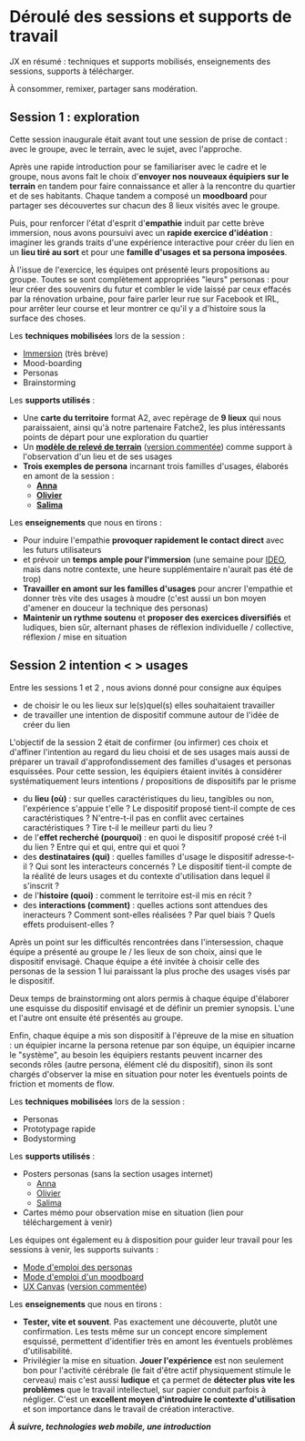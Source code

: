 # Déroulé des sessions et supports de travail

JX en résumé : techniques et supports mobilisés, enseignements des sessions, supports à télécharger.

À consommer, remixer, partager sans modération.

## Session 1 : exploration

Cette session inaugurale était avant tout une session de prise de contact : avec le groupe, avec le terrain, avec le sujet, avec l'approche. 

Après une rapide introduction pour se familiariser avec le cadre et le groupe, nous avons fait le choix d'**envoyer nos nouveaux équipiers sur le terrain** en tandem pour faire connaissance et aller à la rencontre du quartier et de ses habitants. 
Chaque tandem a composé un **moodboard** pour partager ses découvertes sur chacun des 8 lieux visités avec le groupe. 

Puis, pour renforcer l'état d'esprit d'**empathie** induit par cette brève immersion, nous avons poursuivi avec un **rapide exercice d'idéation** : imaginer les grands traits d'une expérience interactive pour créer du lien en un **lieu tiré au sort** et pour une **famille d'usages et sa persona imposées**. 

À l'issue de l'exercice, les équipes ont présenté leurs propositions au groupe. 
Toutes se sont complètement appropriées "leurs" personas : pour leur créer des souvenirs du futur et combler le vide laissé par ceux effacés par la rénovation urbaine, pour faire parler leur rue sur Facebook et IRL, pour arrêter leur course et leur montrer ce qu'il y a d'histoire sous la surface des choses.

Les **techniques mobilisées** lors de la session :
- [Immersion](http://www.designkit.org/methods/23) (très brève)
- Mood-boarding
- Personas
- Brainstorming

Les **supports utilisés** : 
- Une **carte du territoire** format A2, avec repèrage de **9 lieux** qui nous paraissaient, ainsi qu'à notre partenaire Fatche2, les plus intéressants points de départ pour une exploration du quartier
- Un **[modèle de relevé de terrain](https://www.dropbox.com/s/ufxgxotx8awf3xs/JX%20Design%20Kit%20-%20Relev%C3%A9%20de%20terrain.pdf?dl=0)** ([version commentée](https://www.dropbox.com/s/6jksya0w2208rao/JX%20Design%20Kit%20-%20Relev%C3%A9%20de%20terrain%20comment%C3%A9.pdf?dl=0)) comme support à l'observation d'un lieu et de ses usages
- **Trois exemples de persona** incarnant trois familles d'usages, élaborés en amont de la session :
  - **[Anna](https://www.dropbox.com/s/35tx5epvdwk3sca/JXDesignKit-Persona-Anna.pdf?dl=0)**
  - **[Olivier](https://www.dropbox.com/s/1o5g08cm2pz9np2/JXDesignKit-Persona-Olivier.pdf?dl=0)**
  - **[Salima](https://www.dropbox.com/s/daipnjcozvzsn5y/JXDesignKit-Persona-Salima.pdf?dl=0)**

Les **enseignements** que nous en tirons :
- Pour induire l'empathie **provoquer rapidement le contact direct** avec les futurs utilisateurs
- et prévoir un **temps ample pour l'immersion** (une semaine pour [IDEO](http://www.designkit.org/), mais dans notre contexte, une heure supplémentaire n'aurait pas été de trop)
- **Travailler en amont sur les familles d'usages** pour ancrer l'empathie et donner très vite des usages à moudre (c'est aussi un bon moyen d'amener en douceur la technique des personas)
- **Maintenir un rythme soutenu** et **proposer des exercices diversifiés** et ludiques, bien sûr, alternant phases de réflexion individuelle / collective, réflexion / mise en situation

## Session 2 intention < > usages

Entre les sessions 1 et 2 , nous avions donné pour consigne aux équipes
- de choisir le ou les lieux sur le(s)quel(s) elles souhaitaient travailler
- de travailler une intention de dispositif commune autour de l'idée de créer du lien

L'objectif de la session 2 était de confirmer (ou infirmer) ces choix et d'affiner l'intention au regard du lieu choisi et de ses usages mais aussi de préparer un travail d'approfondissement des familles d'usages et personas esquissées. 
Pour cette session, les équipiers étaient invités à considérer systématiquement leurs intentions / propositions de dispositifs par le prisme 

- du **lieu (où)** : sur quelles caractéristiques du lieu, tangibles ou non, l'expérience s'appuie t'elle ? Le dispositif proposé tient-il compte de ces caractéristiques ? N'entre-t-il pas en conflit avec certaines caractéristiques ? Tire t-il le meilleur parti du lieu ?
- de l'**effet recherché (pourquoi)**  : en quoi le dispositif proposé créé t-il du lien ? Entre qui et qui, entre qui et quoi ?
- des **destinataires (qui)** : quelles familles d'usage le dispositif adresse-t-il ? Qui sont les interacteurs concernés ? Le dispositif tient-il compte de la réalité de leurs usages et du contexte d'utilisation dans lequel il s'inscrit ?
- de l'**histoire (quoi)** : comment le territoire est-il mis en récit ? 
- des **interactions (comment)** : quelles actions sont attendues des ineracteurs ? Comment sont-elles réalisées ? Par quel biais ? Quels effets produisent-elles ?

Après un point sur les difficultés rencontrées dans l'intersession, chaque équipe a présenté au groupe le / les lieux de son choix, ainsi que le dispositif envisagé. Chaque équipe a été invitée à choisir celle des personas de la session 1 lui paraissant la plus proche des usages visés par le dispositif.

Deux temps de brainstorming ont alors permis à chaque équipe d'élaborer une esquisse du dispositif envisagé et de définir un premier synopsis. L'une et l'autre ont ensuite été présentés au groupe.

Enfin, chaque équipe a mis son dispositif à l'épreuve de la mise en situation : un équipier incarne la persona retenue par son équipe, un équipier incarne le "système", au besoin les équipiers restants peuvent incarner des seconds rôles (autre persona, élément clé du dispositif), sinon ils sont chargés d'observer la mise en situation pour noter les éventuels points de friction et moments de flow.

Les **techniques mobilisées** lors de la session :
- Personas
- Prototypage rapide
- Bodystorming

Les **supports utilisés** : 
- Posters personas (sans la section usages internet)
  - [Anna](https://www.dropbox.com/s/ihbjl6qhz1hb30z/JX%20Design%20Kit%20-%20Poster%20persona%20-%20Anna%20.pdf?dl=0)
  - [Olivier](https://www.dropbox.com/s/6m5uk7qnsslf6yl/JX%20Design%20Kit%20-%20Poster%20persona%20-%20Olivier%20.pdf?dl=0)
  - [Salima](https://www.dropbox.com/s/kfvfoheaiw43cag/JX%20Design%20Kit%20-%20Poster%20persona%20-%20Salima.pdf?dl=0)
- Cartes mémo pour observation mise en situation (lien pour téléchargement à venir)

Les équipes ont également eu à disposition pour guider leur travail pour les sessions à venir, les supports suivants : 
- [Mode d'emploi des personas](https://www.dropbox.com/s/fz6h0kyw05dkyl9/JXDesignKit-Personasmodedemploi.pdf?dl=0)
- [Mode d'emploi d'un moodboard](https://www.dropbox.com/s/axrsg8xhh1o3vug/JXDesignKit-Moodboardmodedemploi.pdf?dl=0)
- [UX Canvas](https://www.dropbox.com/s/pq237t63iev0f7w/JX%20Design%20Kit%20-%20UX%20Canvas%20vierge.pdf?dl=0) ([version commentée](https://www.dropbox.com/s/fobd37phtbbqeof/JX%20Design%20Kit%20-%20UX%20Canvas%20comment%C3%A9.pdf?dl=0))

Les **enseignements** que nous en tirons :
- **Tester, vite et souvent**. Pas exactement une découverte, plutôt une confirmation. Les tests même sur un concept encore simplement esquissé, permettent d'identifier très en amont les éventuels problèmes d'utilisabilité.
- Privilégier la mise en situation. **Jouer l'expérience** est non seulement bon pour l'activité cérébrale (le fait d'être actif physiquement stimule le cerveau) mais c'est aussi **ludique** et ça permet de **détecter plus vite les problèmes** que le travail intellectuel, sur papier conduit parfois à négliger. C'est un **excellent moyen d'introduire le contexte d'utilisation** et son importance dans le travail de création interactive.

***À suivre, technologies web mobile, une introduction***
